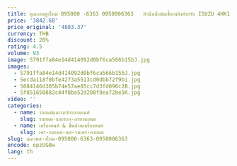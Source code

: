 ```yaml
---
title: คุณภาพสูงใหม่ 095000 -6363 0950006363   หัวฉีดน้ํามันเชื้อเพลิงสําหรับ ISUZU 4HK1
price: '3842.68'
price_original: '4803.37'
currency: THB
discount: 20%
rating: 4.5
volume: 93
image: S791ffa84e14d414092d0bf6ca566b15bJ.jpg
images:
  - S791ffa84e14d414092d0bf6ca566b15bJ.jpg
  - Secda118f0bfe4273a5513cd0dbb72f9bi.jpg
  - S084146d305b74e57ae85cc7d3fd096c2B.jpg
  - Sf851650882c44f8ba52d208f8ea72be5K.jpg
video: ''
categories:
  - name: รถยนต์และรถจักรยานยนต์
    slug: รถยนต-และรถจ-กรยานยนต
  - name: เครื่องยนต์ & ชิ้นส่วนเครื่องยนต์
    slug: เคร-องยนต-นส-วนเคร-องยนต
slug: ณภาพส-งใหม-095000-6363-0950006363
encode: opzUG0w
lang: th
---
```

  